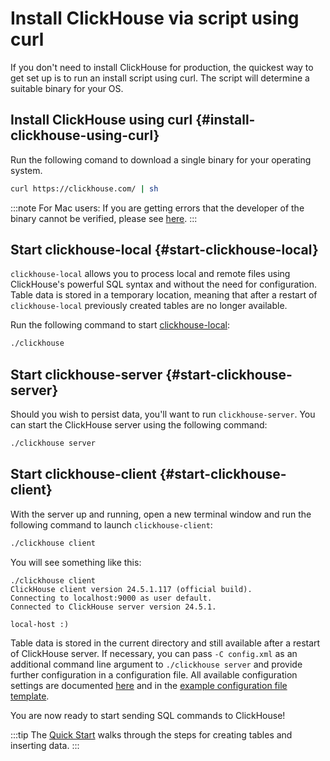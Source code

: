 # Install ClickHouse via script using curl

If you don't need to install ClickHouse for production, the quickest way to get 
set up is to run an install script using curl. The script will determine a suitable
binary for your OS.

<VerticalStepper>

## Install ClickHouse using curl {#install-clickhouse-using-curl}

Run the following comand to download a single binary for your operating system.

```bash
curl https://clickhouse.com/ | sh
```

:::note
For Mac users: If you are getting errors that the developer of the binary cannot be verified, please see [here](/knowledgebase/fix-developer-verification-error-in-macos).
:::

## Start clickhouse-local {#start-clickhouse-local}

`clickhouse-local` allows you to process local and remote files using ClickHouse's 
powerful SQL syntax and without the need for configuration. Table data is stored
in a temporary location, meaning that after a restart of `clickhouse-local` 
previously created tables are no longer available.

Run the following command to start [clickhouse-local](../operations/utilities/clickhouse-local.md):

```bash
./clickhouse
```

## Start clickhouse-server {#start-clickhouse-server}

Should you wish to persist data, you'll want to run `clickhouse-server`. You can
start the ClickHouse server using the following command:

```bash
./clickhouse server
```

## Start clickhouse-client {#start-clickhouse-client}

With the server up and running, open a new terminal window and run the following command
to launch `clickhouse-client`:

```bash
./clickhouse client
```

You will see something like this: 

```response
./clickhouse client
ClickHouse client version 24.5.1.117 (official build).
Connecting to localhost:9000 as user default.
Connected to ClickHouse server version 24.5.1.

local-host :)
```

Table data is stored in the current directory and still available after a restart
of ClickHouse server. If necessary, you can pass
`-C config.xml` as an additional command line argument to `./clickhouse server` 
and provide further configuration in a configuration
file. All available configuration settings are documented [here](../operations/settings/settings.md) and in the 
[example configuration file
template](https://github.com/ClickHouse/ClickHouse/blob/master/programs/server/config.xml).

You are now ready to start sending SQL commands to ClickHouse!

:::tip
The [Quick Start](/quick-start.mdx) walks through the steps for creating tables and inserting data.
:::

</VerticalStepper>